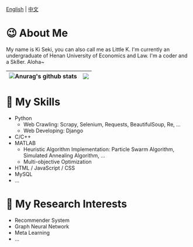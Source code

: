 [English](./README.md) | [中文](./README_zh.md)

# 😉 About Me

My name is Ki Seki, you can also call me as Little K. I'm currently an undergraduate of Henan University of Economics and Law. I'm a coder and a Sk8er. Aloha~

| <img align="center" src="https://github-readme-stats.vercel.app/api?username=Ki-Seki&show_icons=true&include_all_commits=true&theme=buefy&hide_border=true" alt="Anurag's github stats" /> | <img align="center" src="https://github-readme-stats.vercel.app/api/top-langs/?username=Ki-Seki&layout=compact&theme=buefy&hide_border=true&hide=CSS,SCSS" /> |
| ------------- | ------------- |

# 🔧 My Skills

- Python
  - Web Crawling: Scrapy, Selenium, Requests, BeautifulSoup, Re, ...
  - Web Developing: Django
- C/C++
- MATLAB
  - Heuristic Algorithm Implementation: Particle Swarm Algorithm, Simulated Annealing Algorithm, ...
  - Multi-objective Optimization
- HTML / JavaScript / CSS
- MySQL
- ...

# 🔬 My Research Interests

- Recommender System
- Graph Neural Network
- Meta Learning
- ...

</p>
</details>
